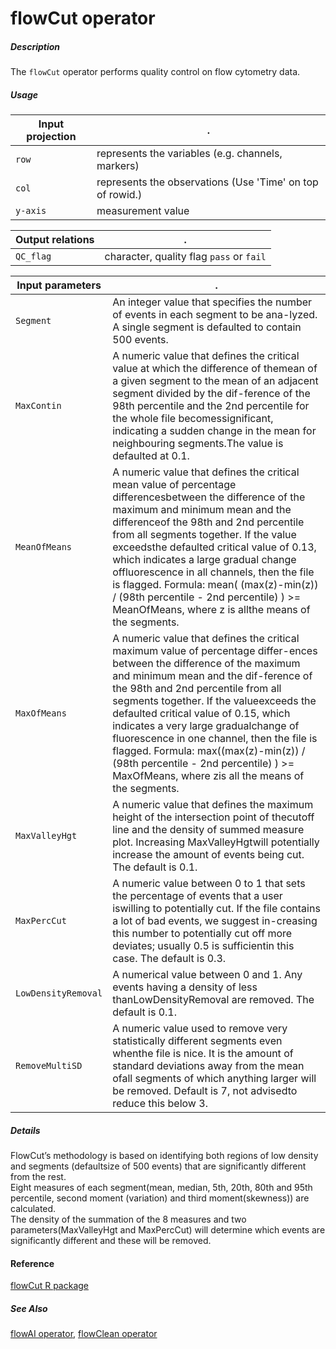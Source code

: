 # flowCut operator

##### Description

The `flowCut` operator performs quality control on flow cytometry data.

##### Usage

Input projection|.
---|---
`row`   | represents the variables (e.g. channels, markers)
`col`   | represents the observations (Use 'Time' on top of rowid.) 
`y-axis`| measurement value


Output relations|.
---|---
`QC_flag`       | character, quality flag `pass` or `fail`

Input parameters|.
---|---
`Segment`         | An integer value that specifies the number of events in each segment to be ana-lyzed. A single segment is defaulted to contain 500 events.
`MaxContin`         | A numeric value that defines the critical value at which the difference of themean of a given segment to the mean of an adjacent segment divided by the dif-ference of the 98th percentile and the 2nd percentile for the whole file becomessignificant, indicating a sudden change in the mean for neighbouring segments.The value is defaulted at 0.1.
`MeanOfMeans`     | A numeric value that defines the critical mean value of percentage differencesbetween the difference of the maximum and minimum mean and the differenceof the 98th and 2nd percentile from all segments together.  If the value exceedsthe defaulted critical value of 0.13, which indicates a large gradual change offluorescence in all channels, then the file is flagged.  Formula:  mean( (max(z)-min(z)) / (98th percentile - 2nd percentile) ) >= MeanOfMeans, where z is allthe means of the segments.
`MaxOfMeans`      | A numeric value that defines the critical maximum value of percentage differ-ences between the difference of the maximum and minimum mean and the dif-ference of the 98th and 2nd percentile from all segments together.  If the valueexceeds the defaulted critical value of 0.15, which indicates a very large gradualchange of fluorescence in one channel, then the file is flagged.  Formula:  max((max(z)-min(z)) / (98th percentile - 2nd percentile) ) >= MaxOfMeans, where zis all the means of the segments.
`MaxValleyHgt`    | A numeric value that defines the maximum height of the intersection point of thecutoff line and the density of summed measure plot.  Increasing MaxValleyHgtwill potentially increase the amount of events being cut. The default is 0.1.
`MaxPercCut`      | A numeric value between 0 to 1 that sets the percentage of events that a user iswilling to potentially cut. If the file contains a lot of bad events, we suggest in-creasing this number to potentially cut off more deviates; usually 0.5 is sufficientin this case. The default is 0.3.
`LowDensityRemoval`| A numerical value between 0 and 1.  Any events having a density of less thanLowDensityRemoval are removed. The default is 0.1.
`RemoveMultiSD`   | A numeric value used to remove very statistically different segments even whenthe file is nice.  It is the amount of standard deviations away from the mean ofall segments of which anything larger will be removed. Default is 7, not advisedto reduce this below 3.

##### Details

FlowCut’s methodology is based on identifying both regions of low density and segments (defaultsize of 500 events) that are significantly different from the rest.  
Eight measures of each segment(mean, median, 5th, 20th, 80th and 95th percentile, second moment (variation) and third moment(skewness)) are calculated.  
The density of the summation of the 8 measures and two parameters(MaxValleyHgt and MaxPercCut) will determine which events are significantly different and these will  be  removed.

#### Reference

[flowCut R package](https://bioconductor.org/packages/release/bioc/html/flowCut.html)

##### See Also

[flowAI operator](https://github.com/tercen/flowai_operator),
[flowClean operator](https://github.com/tercen/flowclean_operator)
